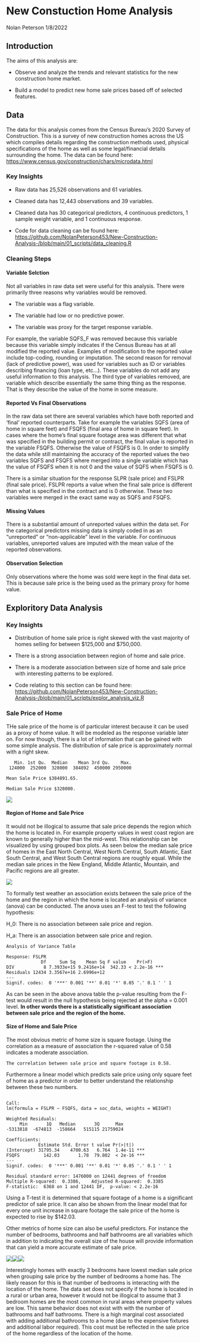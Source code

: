 New Constuction Home Analysis
================
Nolan Peterson
1/8/2022

## Introduction

The aims of this analysis are:

  - Observe and analyze the trends and relevant statistics for the new
    construction home market.

  - Build a model to predict new home sale prices based off of selected
    features.

## Data

The data for this analysis comes from the Census Bureau’s 2020 Survey of
Construction. This is a survey of new construction homes across the US
which compiles details regarding the construction methods used, physical
specifications of the home as well as some legal/financial details
surrounding the home. The data can be found here:
<https://www.census.gov/construction/chars/microdata.html>

### Key Insights

  - Raw data has 25,526 observations and 61 variables.

  - Cleaned data has 12,443 observations and 39 variables.

  - Cleaned data has 30 categorical predictors, 4 continuous predictors,
    1 sample weight variable, and 1 continuous response.

  - Code for data cleaning can be found here:
    <https://github.com/NolanPeterson453/New-Construction-Analysis-/blob/main/01_scripts/data_cleaning.R>

### Cleaning Steps

#### Variable Selction

Not all variables in raw data set were useful for this analysis. There
were primarily three reasons why variables would be removed.

  - The variable was a flag variable.

  - The variable had low or no predictive power.

  - The variable was proxy for the target response variable.

For example, the variable SQFS\_F was removed because this variable
because this variable simply indicates if the Census Bureau has at all
modified the reported value. Examples of modification to the reported
value include top-coding, rounding or imputation. The second reason for
removal (lack of predictive power), was used for variables such as ID or
variables describing financing (loan type, etc…). These variables do not
add any useful information to this analysis. The third type of variables
removed, are variable which describe essentially the same thing thing as
the response. That is they describe the value of the home in some
measure.

#### Reported Vs Final Observations

In the raw data set there are several variables which have both reported
and ‘final’ reported counterparts. Take for example the variables SQFS
(area of home in square feet) and FSQFS (final area of home in square
feet). In cases where the home’s final square footage area was different
that what was specified in the building permit or contract, the final
value is reported in the variable FSQFS. Otherwise the value of FSQFS is
0. In order to simplify the data while still maintaining the accuracy of
the reported values the two variables SQFS and FSQFS where merged into a
single variable which has the value of FSQFS when it is not 0 and the
value of SQFS when FSQFS is 0.

There is a similar situation for the response SLPR (sale price) and
FSLPR (final sale price). FSLPR reports a value when the final sale
price is different than what is specified in the contract and is 0
otherwise. These two variables were merged in the exact same way as SQFS
and FSQFS.

#### Missing Values

There is a substantial amount of unreported values within the data set.
For the categorical predictors missing data is simply coded in as an
“unreported” or “non-applicable” level in the variable. For continuous
variables, unreported values are imputed with the mean value of the
reported observations.

#### Observation Selection

Only observations where the home was sold were kept in the final data
set. This is because sale price is the being used as the primary proxy
for home value.

## Exploritory Data Analysis

### Key Insights

  - Distribution of home sale price is right skewed with the vast
    majority of homes selling for between $125,000 and $750,000.

  - There is a strong association between region of home and sale price.

  - There is a moderate association between size of home and sale price
    with interesting patterns to be explored.

  - Code relating to this section can be found here:
    <https://github.com/NolanPeterson453/New-Construction-Analysis-/blob/main/01_scripts/explor_analysis_viz.R>

### Sale Price of Home

THe sale price of the home is of particular interest because it can be
used as a proxy of home value. It will be modeled as the response
variable later on. For now though, there is a lot of information that
can be gained with some simple analysis. The distribution of sale price
is approximately normal with a right skew.

``` 
   Min. 1st Qu.  Median    Mean 3rd Qu.    Max. 
 124000  252000  328000  384892  450000 2950000 
```

    Mean Sale Price $384891.65.

    Median Sale Price $328000.

![](README_files/figure-gfm/unnamed-chunk-1-1.png)<!-- -->

#### Region of Home and Sale Price

It would not be illogical to assume that sale price depends the region
which the home is located in. For example property values in west coast
region are known to generally higher than the mid-west. This
relationship can be visualized by using grouped box plots. As seen below
the median sale price of homes in the East North Central, West North
Central, South Atlantic, East South Central, and West South Central
regions are roughly equal. While the median sale prices in the New
England, Middle Atlantic, Mountain, and Pacific regions are all greater.

![](README_files/figure-gfm/unnamed-chunk-2-1.png)<!-- -->

To formally test weather an association exists between the sale price of
the home and the region in which the home is located an analysis of
variance (anova) can be conducted. The anova uses an F-test to test the
following hypothesis:

H\_0: There is no association between sale price and region.

H\_a: There is an association between sale price and region.

    Analysis of Variance Table
    
    Response: FSLPR
                 Df     Sum Sq    Mean Sq F value    Pr(>F)    
    DIV           8 7.3933e+15 9.2416e+14  342.33 < 2.2e-16 ***
    Residuals 12434 3.3567e+16 2.6996e+12                      
    ---
    Signif. codes:  0 '***' 0.001 '**' 0.01 '*' 0.05 '.' 0.1 ' ' 1

As can be seen in the above anova table the p-value resulting from the
F-test would result in the null hypothesis being rejected at the alpha =
0.001 level. **In other words there is a statistically significant
association between sale price and the region of the home.**

#### Size of Home and Sale Price

The most obvious metric of home size is square footage. Using the
correlation as a measure of association the r-squared value of 0.58
indicates a moderate association.

    The correlation between sale price and square footage is 0.58.

Furthermore a linear model which predicts sale price using only square
feet of home as a predictor in order to better understand the
relationship between these two numbers.

``` 

Call:
lm(formula = FSLPR ~ FSQFS, data = soc_data, weights = WEIGHT)

Weighted Residuals:
     Min       1Q   Median       3Q      Max 
-5313818  -674813  -158664   515115 21759024 

Coefficients:
            Estimate Std. Error t value Pr(>|t|)    
(Intercept) 31795.34    4700.63   6.764  1.4e-11 ***
FSQFS         142.03       1.78  79.802  < 2e-16 ***
---
Signif. codes:  0 '***' 0.001 '**' 0.01 '*' 0.05 '.' 0.1 ' ' 1

Residual standard error: 1476000 on 12441 degrees of freedom
Multiple R-squared:  0.3386,    Adjusted R-squared:  0.3385 
F-statistic:  6368 on 1 and 12441 DF,  p-value: < 2.2e-16
```

Using a T-test it is determined that square footage of a home is a
significant predictor of sale price. It can also be shown from the
linear model that for every one unit increase in square footage the sale
price of the home is expected to rise by $142.03.

Other metrics of home size can also be useful predictors. For instance
the number of bedrooms, bathrooms and half bathrooms are all variables
which in addition to indicating the overall size of the house will
provide information that can yield a more accurate estimate of sale
price.

![](README_files/figure-gfm/unnamed-chunk-6-1.png)<!-- -->![](README_files/figure-gfm/unnamed-chunk-6-2.png)<!-- -->![](README_files/figure-gfm/unnamed-chunk-6-3.png)<!-- -->

Interestingly homes with exactly 3 bedrooms have lowest median sale
price when grouping sale price by the number of bedrooms a home has. The
likely reason for this is that number of bedrooms is interacting with
the location of the home. The data set does not specify if the home is
located in a rural or urban area, however it would not be illogical to
assume that 3 bedroom homes are the most common in rural areas where
property values are low. This same behavior does not exist with with the
number of bathrooms and half bathrooms. There is a high marginal cost
associated with adding additional bathrooms to a home (due to the
expensive fixtures and additional labor required). This cost must be
reflected in the sale price of the home regardless of the location of
the home.
